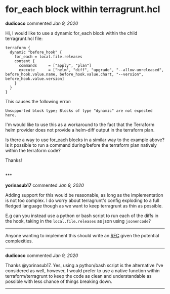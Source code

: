 # for_each block within terragrunt.hcl

**dudicoco** commented *Jan 9, 2020*

Hi,
I would like to use a dynamic for_each block within the child terragrunt.hcl file:
```
terraform {
  dynamic "before_hook" {
    for_each = local.file.releases
    content {
      commands     = ["apply", "plan"]
      execute      = ["helm", "diff", "upgrade", "--allow-unreleased", before_hook.value.name, before_hook.value.chart, "--version", before_hook.value.version]
    }
  }
}
```

This causes the following error:
```
Unsupported block type; Blocks of type "dynamic" are not expected here.
```

I'm would like to use this as a workaround to the fact that the Terraform helm provider does not provide a helm-diff output in the terraform plan.

Is there a way to use for_each blocks in a similar way to the example above?
Is it possible to run a command during/before the terraform plan natively within the terraform code?

Thanks!


<br />
***


**yorinasub17** commented *Jan 9, 2020*

Adding support for this would be reasonable, as long as the implementation is not too complex. I do worry about terragrunt's config exploding to a full fledged language though as we want to keep terragrunt as thin as possible.

E.g can you instead use a python or bash script to run each of the diffs in the hook, taking in the `local.file.releases` as json using `jsonencode`?

---

Anyone wanting to implement this should write an [RFC](https://terragrunt.gruntwork.io/docs/community/contributing/#file-a-github-issue-or-write-an-rfc) given the potential complexities.
***

**dudicoco** commented *Jan 9, 2020*

Thanks @yorinasub17.
Yes, using a python/bash script is the alternative I've considered as well, however, I would prefer to use a native function within terraform/terragrunt to keep the code as clean and understandable as possible with less chance of things breaking down.
***

